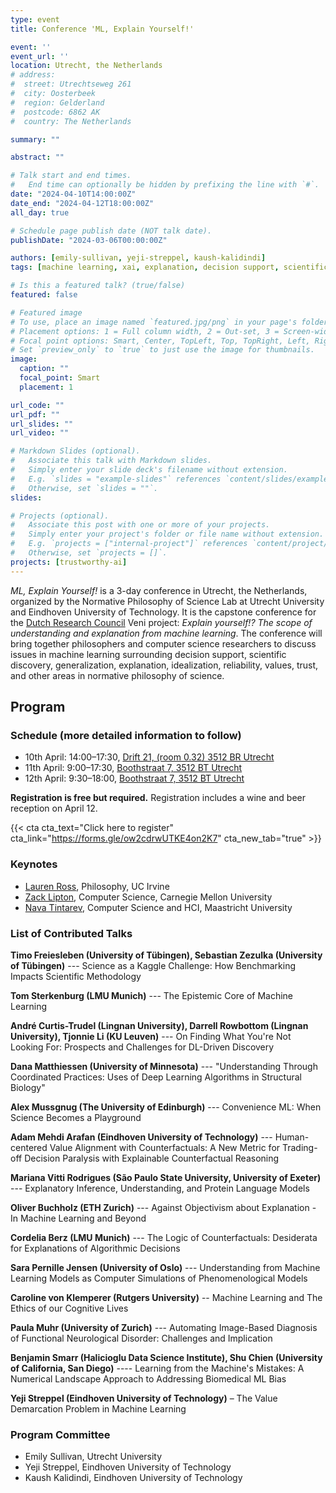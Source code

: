 ```yaml
---
type: event
title: Conference 'ML, Explain Yourself!'

event: ''
event_url: ''
location: Utrecht, the Netherlands
# address:
#  street: Utrechtseweg 261
#  city: Oosterbeek
#  region: Gelderland
#  postcode: 6862 AK
#  country: The Netherlands

summary: ""

abstract: ""

# Talk start and end times.
#   End time can optionally be hidden by prefixing the line with `#`.
date: "2024-04-10T14:00:00Z"
date_end: "2024-04-12T18:00:00Z"
all_day: true

# Schedule page publish date (NOT talk date).
publishDate: "2024-03-06T00:00:00Z"

authors: [emily-sullivan, yeji-streppel, kaush-kalidindi]
tags: [machine learning, xai, explanation, decision support, scientific discovery, generalization, explanation, idealization, reliability, values, trust, conference, event]

# Is this a featured talk? (true/false)
featured: false

# Featured image
# To use, place an image named `featured.jpg/png` in your page's folder.
# Placement options: 1 = Full column width, 2 = Out-set, 3 = Screen-width
# Focal point options: Smart, Center, TopLeft, Top, TopRight, Left, Right, BottomLeft, Bottom, BottomRight
# Set `preview_only` to `true` to just use the image for thumbnails.
image:
  caption: ""
  focal_point: Smart
  placement: 1

url_code: ""
url_pdf: ""
url_slides: ""
url_video: ""

# Markdown Slides (optional).
#   Associate this talk with Markdown slides.
#   Simply enter your slide deck's filename without extension.
#   E.g. `slides = "example-slides"` references `content/slides/example-slides.md`.
#   Otherwise, set `slides = ""`.
slides:

# Projects (optional).
#   Associate this post with one or more of your projects.
#   Simply enter your project's folder or file name without extension.
#   E.g. `projects = ["internal-project"]` references `content/project/deep-learning/index.md`.
#   Otherwise, set `projects = []`.
projects: [trustworthy-ai]
---
```


*ML, Explain Yourself!* is a 3-day conference in Utrecht, the Netherlands, organized by the Normative Philosophy of Science Lab at Utrecht University and Eindhoven University of Technology. It is the capstone conference for the [Dutch Research Council](https://www.nwo.nl/en) Veni project: *Explain yourself!? The scope of understanding and explanation from machine learning*. The conference will bring together philosophers and computer science researchers to discuss issues in machine learning surrounding decision support, scientific discovery, generalization, explanation, idealization, reliability, values, trust, and other areas in normative philosophy of science. 

## Program

### Schedule (more detailed information to follow)

* 10th April: 14:00–17:30, [Drift 21, (room 0.32) 3512 BR Utrecht](https://maps.app.goo.gl/taWieFA8iFtytMEa7)
* 11th April:  9:00–17:30, [Boothstraat 7, 3512 BT Utrecht](https://maps.app.goo.gl/u2Lzt62RNXsHex4Y7)        
* 12th April:  9:30–18:00,  [Boothstraat 7, 3512 BT Utrecht](https://maps.app.goo.gl/u2Lzt62RNXsHex4Y7)  

**Registration is free but required.** Registration includes a wine and beer reception on April 12.

{{< cta cta_text="Click here to register" cta_link="https://forms.gle/ow2cdrwUTKE4on2K7" cta_new_tab="true" >}}

### Keynotes

* [Lauren Ross](https://sites.socsci.uci.edu/~rossl/), Philosophy, UC Irvine
* [Zack Lipton](https://www.zacharylipton.com), Computer Science, Carnegie Mellon University
* [Nava Tintarev](http://navatintarev.com), Computer Science and HCI, Maastricht University


### List of Contributed Talks

**Timo Freiesleben (University of Tübingen), Sebastian Zezulka (University of Tübingen)** --- Science as a Kaggle Challenge: How Benchmarking Impacts Scientific Methodology

**Tom Sterkenburg (LMU Munich)** --- The Epistemic Core of Machine Learning

**André Curtis-Trudel (Lingnan University), Darrell Rowbottom (Lingnan University), Tjonnie Li (KU Leuven)** --- On Finding What You're Not Looking For: Prospects and Challenges for DL-Driven Discovery

**Dana Matthiessen (University of Minnesota)** --- "Understanding Through Coordinated Practices: Uses of Deep Learning Algorithms in Structural Biology"

**Alex Mussgnug (The University of Edinburgh)** --- Convenience ML: When Science Becomes a Playground

**Adam Mehdi Arafan (Eindhoven University of Technology)** --- Human-centered Value Alignment with Counterfactuals: A New Metric for Trading-off Decision Paralysis with Explainable Counterfactual Reasoning

**Mariana Vitti Rodrigues (São Paulo State University,  University of Exeter)** --- Explanatory Inference, Understanding, and Protein Language Models

**Oliver Buchholz (ETH Zurich)** --- Against Objectivism about Explanation - In Machine Learning and Beyond

**Cordelia Berz  (LMU Munich)** --- The Logic of Counterfactuals: Desiderata for Explanations of Algorithmic Decisions

**Sara Pernille Jensen (University of Oslo)** --- Understanding from Machine Learning Models as Computer Simulations of Phenomenological Models

**Caroline von Klemperer (Rutgers University)** -- Machine Learning and The Ethics of our Cognitive Lives

**Paula Muhr (University of Zurich)** --- Automating Image-Based Diagnosis of Functional Neurological Disorder: Challenges and Implication

**Benjamin Smarr (Halicioglu Data Science Institute), Shu Chien (University of California, San Diego)** ---- Learning from the Machine's Mistakes: A Numerical Landscape Approach to Addressing Biomedical ML Bias

**Yeji Streppel (Eindhoven University of Technology)** – The Value Demarcation Problem in Machine Learning



### Program Committee

- Emily Sullivan, Utrecht University
- Yeji Streppel, Eindhoven University of Technology
- Kaush Kalidindi, Eindhoven University of Technology




